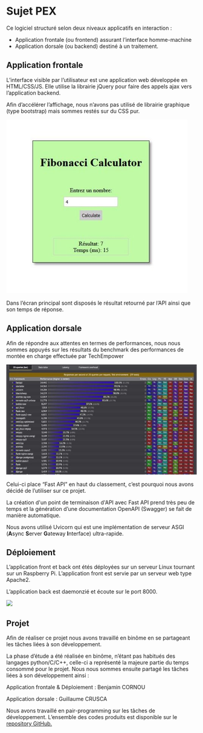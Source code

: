 ﻿# Sujet PEX 

Ce logiciel structuré selon deux niveaux applicatifs en interaction :  

- Application frontale (ou frontend) assurant l’interface homme-machine 
- Application dorsale (ou backend) destiné à un traitement. 


## Application frontale 

L’interface visible par l’utilisateur est une application web développée en HTML/CSS/JS. Elle utilise la librairie jQuery pour faire des appels ajax vers l’application backend. 

Afin d’accélérer l’affichage, nous n’avons pas utilisé de librairie graphique (type bootstrap) mais sommes restés sur du CSS pur. 

![](Aspose.Words.2bde41ed-ff6f-4ecc-9051-709936f6692f.001.jpeg)

Dans l’écran principal sont disposés le résultat retourné par l’API ainsi que son temps de réponse. 


## Application dorsale 

Afin de répondre aux attentes en termes de performances, nous nous sommes appuyés sur les résultats du benchmark des performances de montée en charge effectuée par TechEmpower 

![](Aspose.Words.2bde41ed-ff6f-4ecc-9051-709936f6692f.002.jpeg)

Celui-ci place “Fast API” en haut du classement, c’est pourquoi nous avons décidé de l’utiliser sur ce projet. 

La création d'un point de terminaison d'API avec Fast API prend très peu de temps et la génération d’une documentation OpenAPI (Swagger) se fait de manière automatique. 

Nous avons utilisé Uvicorn qui est une implémentation de serveur ASGI (**A**sync **S**erver **G**ateway **I**nterface) ultra-rapide. 


## Déploiement 

L’application front et back ont étés déployées sur un serveur Linux tournant sur un Raspberry Pi. L’application front est servie par un serveur web type Apache2. 

L’application back est daemonzié et écoute sur le port 8000. 

![](Aspose.Words.2bde41ed-ff6f-4ecc-9051-709936f6692f.003.png)

## Projet 

Afin de réaliser ce projet nous avons travaillé en binôme en se partageant les tâches liées à son développement. 

La phase d’étude a été réalisée en binôme, n’étant pas habitués des langages python/C/C++, celle-ci a représenté la majeure partie du temps consommé pour le projet. Nous nous sommes ensuite partagé les tâches liées à son développement ainsi : 

Application frontale & Déploiement : Benjamin CORNOU

Application dorsale : Guillaume CRUSCA 

Nous avons travaillé en pair-programming sur les tâches de développement. L’ensemble des codes produits est disponible sur le[ repository GitHub.](https://github.com/Bencor29/fibo_python/) 
